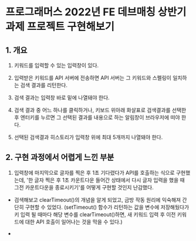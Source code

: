 # 프로그래머스 2022년 FE 데브매칭 상반기 과제 프로젝트 구현해보기


## 1. 개요

1) 키워드를 입력할 수 있는 입력창이 있다.

2) 입력받은 키워드를 API 서버에 전송하면 API 서버는 그 키워드와 스펠링이 일치하는 검색 결과를 리턴한다.

3) 검색 결과는 입력창 바로 밑에 나열돼야 한다.

4) 검색 결과 중 어느 하나를 클릭하거나, 키보드 위아래 화살표로 검색결과를 선택한 후 엔터키를 누르면 그 선택된 결과를 내용으로 하는 알림창이 브라우저에 떠야 한다.

5) 선택된 검색결과 히스토리가 입력창 위에 최대 5개까지 나열돼야 한다.

## 2. 구현 과정에서 어렵게 느낀 부분

1) 입력창에 마지막으로 글자를 찍은 후 1초 기다렸다가 API를 호출하는 식으로 구현했는데, '한 글자 찍은 후 1초 카운트다운 들어간 상태에서 다시 글자 입력을 했을 때 그전 카운트다운을 종료시키기'를 어떻게 구현할 것인지 난감했다.

- 검색해보고 clearTimeout()의 개념을 알게 되었고, 금방 작동 원리에 익숙해져 간단히 구현할 수 있었다. (setTimeout() 함수가 리턴하는 값을 변수에 저장해뒀다가 키 입력 될 때마다 해당 변수를 clearTimeout()하면, 새 키워드 입력 후 이전 키워드에 대한 API 호출이 일어나는 것을 막을 수 있다.)

- 

